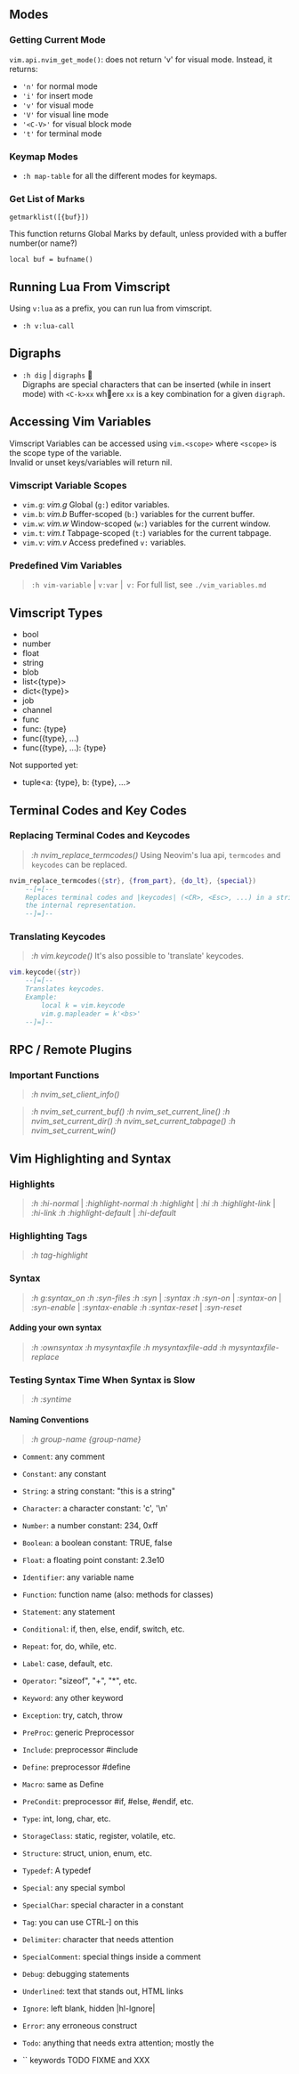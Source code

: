 ## Modes
### Getting Current Mode
`vim.api.nvim_get_mode()`: does not return 'v' for visual mode. 
Instead, it returns:
- `'n'` for normal mode
- `'i'` for insert mode  
- `'v'` for visual mode
- `'V'` for visual line mode
- `'<C-V>'` for visual block mode
- `'t'` for terminal mode


### Keymap Modes
- `:h map-table` for all the different modes for keymaps.


### Get List of Marks
```vim
getmarklist([{buf}])
```
This function returns Global Marks by default, unless provided with a buffer number(or name?)
```vim
local buf = bufname()
```


## Running Lua From Vimscript
Using `v:lua` as a prefix, you can run lua from vimscript.
- `:h v:lua-call`


## Digraphs
- `:h dig` | `digraphs`
  
Digraphs are special characters that can be inserted (while in insert mode) with `<C-k>xx` whُere
`xx` is a key combination for a given `digraph`.  


## Accessing Vim Variables
Vimscript Variables can be accessed using `vim.<scope>` where `<scope>` is the scope type of the
variable.  
Invalid or unset keys/variables will return nil.  


### Vimscript Variable Scopes

* `vim.g`:                                                                  *vim.g*
    Global (`g:`) editor variables.  
* `vim.b`:                                                                  *vim.b*
    Buffer-scoped (`b:`) variables for the current buffer.  
* `vim.w`:                                                                  *vim.w*
    Window-scoped (`w:`) variables for the current window.  
* `vim.t`:                                                                  *vim.t*
    Tabpage-scoped (`t:`) variables for the current tabpage.  
* `vim.v`:                                                                  *vim.v*
    Access predefined `v:` variables.  


### Predefined Vim Variables
> `:h vim-variable` | `v:var` |` v:`
For full list, see `./vim_variables.md`



## Vimscript Types
* bool
* number
* float
* string
* blob
* list<{type}>
* dict<{type}>
* job
* channel
* func
* func: {type}
* func({type}, ...)
* func({type}, ...): {type}

Not supported yet:
* tuple<a: {type}, b: {type}, ...>


## Terminal Codes and Key Codes

### Replacing Terminal Codes and Keycodes
> *:h nvim_replace_termcodes()*
Using Neovim's lua api, `termcodes` and `keycodes` can be replaced.  
```lua
nvim_replace_termcodes({str}, {from_part}, {do_lt}, {special})
    --[=[-- 
    Replaces terminal codes and |keycodes| (<CR>, <Esc>, ...) in a string with
    the internal representation. 
    --]=]--
```
  
### Translating Keycodes
> *:h vim.keycode()*
It's also possible to 'translate' keycodes.  
```lua
vim.keycode({str})
    --[=[-- 
    Translates keycodes.
    Example:
        local k = vim.keycode
        vim.g.mapleader = k'<bs>'
    --]=]--
```

## RPC / Remote Plugins
### Important Functions
> *:h nvim_set_client_info()*

> *:h nvim_set_current_buf()*
> *:h nvim_set_current_line()*
> *:h nvim_set_current_dir()*
> *:h nvim_set_current_tabpage()*
> *:h nvim_set_current_win()*

## Vim Highlighting and Syntax
### Highlights
> *:h :hi-normal* | *:highlight-normal*
> *:h :highlight* | *:hi*
> *:h :highlight-link* | *:hi-link*
> *:h :highlight-default* | *:hi-default*

### Highlighting Tags
> *:h tag-highlight*

### Syntax
> *:h g:syntax_on*
> *:h :syn-files*
> *:h :syn* | *:syntax*
> *:h :syn-on* | *:syntax-on* | *:syn-enable* | *:syntax-enable*
> *:h :syntax-reset* | *:syn-reset*
#### Adding your own syntax
> *:h :ownsyntax*
> *:h mysyntaxfile*
> *:h mysyntaxfile-add*
> *:h mysyntaxfile-replace*

### Testing Syntax Time When Syntax is Slow
> *:h :syntime*

#### Naming Conventions
> *:h group-name* *{group-name}*

* `Comment`: any comment
* `Constant`: any constant
* `String`:    a string constant: "this is a string"
* `Character`: a character constant: 'c', '\n'
* `Number`:    a number constant: 234, 0xff
* `Boolean`: a boolean constant: TRUE, false
* `Float`:    a floating point constant: 2.3e10

* `Identifier`: any variable name
* `Function`: function name (also: methods for classes)

* `Statement`: any statement
* `Conditional`: if, then, else, endif, switch, etc.
* `Repeat`:    for, do, while, etc.
* `Label`:    case, default, etc.
* `Operator`: "sizeof", "+", "*", etc.
* `Keyword`: any other keyword
* `Exception`: try, catch, throw

* `PreProc`: generic Preprocessor
* `Include`: preprocessor #include
* `Define`:    preprocessor #define
* `Macro`:    same as Define
* `PreCondit`: preprocessor #if, #else, #endif, etc.

* `Type`:    int, long, char, etc.
* `StorageClass`: static, register, volatile, etc.
* `Structure`: struct, union, enum, etc.
* `Typedef`: A typedef

* `Special`: any special symbol
* `SpecialChar`: special character in a constant
* `Tag`:    you can use CTRL-] on this
* `Delimiter`: character that needs attention
* `SpecialComment`: special things inside a comment
* `Debug`:    debugging statements

* `Underlined`: text that stands out, HTML links

* `Ignore`:    left blank, hidden  |hl-Ignore|
* `Error`:    any erroneous construct
* `Todo`:    anything that needs extra attention; mostly the
* ``       keywords TODO FIXME and XXX



